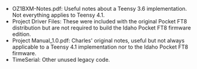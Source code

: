 * OZ1BXM-Notes.pdf:  Useful notes about a Teensy 3.6 implementation.  Not everything applies to Teensy 4.1.
* Project Driver Files:  These were included with the original Pocket FT8 distribution but are not required to build the Idaho Pocket FT8 firmware edition.
* Project Manual_1.0.pdf:  Charles' original notes, useful but not always applicable to a Teensy 4.1 implementation nor to the Idaho Pocket FT8 firmware.
* TimeSerial:  Other unused legacy code.
